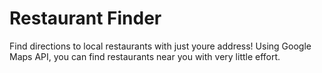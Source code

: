 # Restaurant Finder

Find directions to local restaurants with just youre address! Using Google Maps API, you can find restaurants near you with very little effort.
